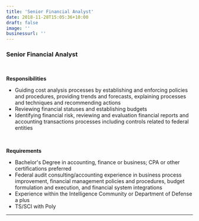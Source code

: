 ```yaml
---
title: 'Senior Financial Analyst'
date: 2018-11-28T15:05:36+10:00
draft: false
image: ''
businessurl: ''
---
```

### Senior Financial Analyst
<br>

__Responsibilities__

- Guiding cost analysis processes by establishing and enforcing policies and procedures, providing trends and forecasts, explaining processes and techniques and recommending actions
- Reviewing financial statuses and establishing budgets
- Identifying financial risk, reviewing and evaluation financial reports and accounting transactions processes including controls related to federal entities

<br>

__Requirements__

- Bachelor's Degree in accounting, finance or business; CPA or other certifications preferred
- Federal audit consulting/accounting experience in business process improvement, financial management policies and procedures, budget formulation and execution, and financial system integrations
- Experience within the Intelligence Community or Department of Defense a plus
- TS/SCI with Poly

---